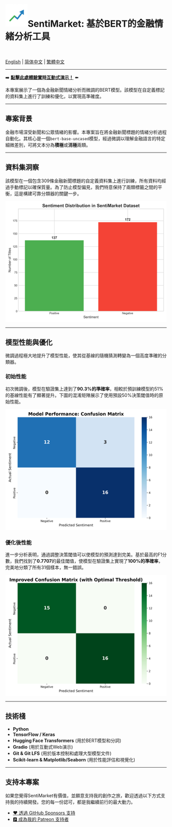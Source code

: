 <img src="graphs/sentimarket_logo.png" alt="SentiMarket Logo" width="70" align="left">

# SentiMarket: 基於BERT的金融情緒分析工具
<br>

[English](README.md) | [简体中文](README_zh-CN.md) | [繁體中文](README_zh-HK.md)

---

➡️ **[點擊此處體驗實時互動式演示！](https://huggingface.co/spaces/charlieskyward/SentiMarket)** ⬅️

本專案展示了一個為金融新聞情緒分析而微調的BERT模型。該模型在自定義標記的資料集上進行了訓練和優化，以實現高準確度。

---

## 專案背景

金融市場深受新聞和公眾情緒的影響。本專案旨在將金融新聞標題的情緒分析過程自動化。其核心是一個`bert-base-uncased`模型，經過微調以理解金融語言的特定細微差別，可將文本分為**積極**或**消極**兩類。

---

## 資料集洞察

該模型在一個包含309條金融新聞標題的自定義資料集上進行訓練，所有資料均經過手動標記以確保質量。為了防止模型偏見，我們特意保持了兩類標籤之間的平衡，這是構建可靠分類器的關鍵一步。

![資料集分佈圖](graphs/sentiment_distribution.png)

---

## 模型性能與優化

微調過程極大地提升了模型性能，使其從基線的隨機猜測轉變為一個高度準確的分類器。

### 初始性能
初次微調後，模型在驗證集上達到了**90.3%的準確率**，相較於預訓練模型約51%的基線性能有了顯著提升。下圖的混淆矩陣展示了使用預設50%決策閾值時的原始性能。

![初始混淆矩陣](graphs/confusion_matrix.png)

### 優化後性能
進一步分析表明，通過調整決策閾值可以使模型的預測達到完美。基於最高的F1分數，我們找到了**0.7707**的最佳閾值，使模型在驗證集上實現了**100%的準確率**，完美地分類了所有31個樣本，無一錯誤。

![優化後的混淆矩陣](graphs/improved_confusion_matrix.png)

---

## 技術棧

* **Python**
* **TensorFlow / Keras**
* **Hugging Face Transformers** (用於BERT模型和分詞)
* **Gradio** (用於互動式Web演示)
* **Git & Git LFS** (用於版本控制和處理大型模型文件)
* **Scikit-learn & Matplotlib/Seaborn** (用於性能評估和視覺化)

---

## 支持本專案

如果您覺得SentiMarket有價值，並願意支持我的創作之旅，歡迎透過以下方式支持我的持續開發。您的每一份認可，都是我繼續前行的最大動力。

* [❤️️ 透過 GitHub Sponsors 支持](https://github.com/sponsors/charlieskyward)
* [🅿️ 成為我的 Patreon 支持者](https://www.patreon.com/CharlieSkyward)
